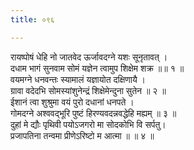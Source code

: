 ```yaml
---
title: ०९६

---
```

रायष्पोषं धेहि नो जातवेद ऊर्जावदग्ने यशः सूनृतावत् ।  
दधाम भागं सुनवाम सोमं यज्ञेन त्वामुप शिक्षेम शक्र ॥॥ १ ॥  
वयमग्ने धनवन्तः स्यामालं यज्ञायोत दक्षिणायै ।  
ग्रावा वदेदभि सोमस्यांशुनेन्द्रं शिक्षेमेन्दुना सुतेन ॥ २ ॥  
ईशानं त्वा शुश्रुमा वयं पुरो दधानां धनपते ।  
गोमदग्ने अश्ववद्भूरि पुष्टं हिरण्यवदन्नवद्धेहि मह्यम् ॥ ३ ॥  
दुहां मे द्यौः पृथिवी पयोऽजगरो मा सोदकोभि वि सर्पतु।  
प्रजापतिना तन्वमा प्रीणेऽरिष्टो म आत्मा ॥ ॥ ४ ॥  